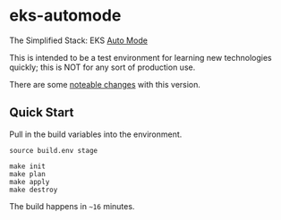 # eks-automode

The Simplified Stack: EKS [Auto Mode]

This is intended to be a test environment for learning new technologies quickly; this is NOT for any sort of production use.

There are some [noteable changes] with this version.

## Quick Start

Pull in the build variables into the environment.

```shell
source build.env stage

make init
make plan
make apply
make destroy
```

The build happens in `~16` minutes.

<!-- docs/refs -->

[Auto Mode]:https://docs.aws.amazon.com/eks/latest/userguide/automode.html
[noteable changes]:https://github.com/todd-dsm/eks-automode/tree/main/docs
